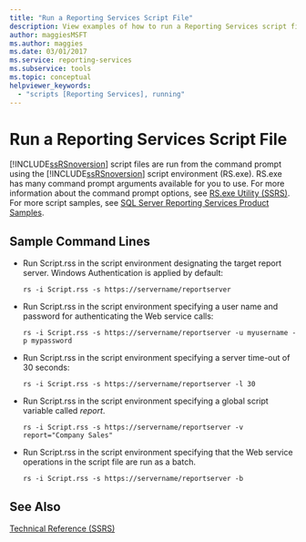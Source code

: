 ```yaml
---
title: "Run a Reporting Services Script File"
description: View examples of how to run a Reporting Services script file from the command prompt using the Reporting Services script environment (RS.exe).
author: maggiesMSFT
ms.author: maggies
ms.date: 03/01/2017
ms.service: reporting-services
ms.subservice: tools
ms.topic: conceptual
helpviewer_keywords:
  - "scripts [Reporting Services], running"
---
```

# Run a Reporting Services Script File
  [!INCLUDE[ssRSnoversion](../../includes/ssrsnoversion-md.md)] script files are run from the command prompt using the [!INCLUDE[ssRSnoversion](../../includes/ssrsnoversion-md.md)] script environment (RS.exe). RS.exe has many command prompt arguments available for you to use. For more information about the command prompt options, see [RS.exe Utility &#40;SSRS&#41;](../../reporting-services/tools/rs-exe-utility-ssrs.md). For more script samples, see [SQL Server Reporting Services Product Samples](https://go.microsoft.com/fwlink/?LinkId=177889).  
  
## Sample Command Lines  
  
-   Run Script.rss in the script environment designating the target report server. Windows Authentication is applied by default:  
  
    ```  
    rs -i Script.rss -s https://servername/reportserver  
    ```  
  
-   Run Script.rss in the script environment specifying a user name and password for authenticating the Web service calls:  
  
    ```  
    rs -i Script.rss -s https://servername/reportserver -u myusername -p mypassword  
    ```  
  
-   Run Script.rss in the script environment specifying a server time-out of 30 seconds:  
  
    ```  
    rs -i Script.rss -s https://servername/reportserver -l 30  
    ```  
  
-   Run Script.rss in the script environment specifying a global script variable called *report*.  
  
    ```  
    rs -i Script.rss -s https://servername/reportserver -v report="Company Sales"  
    ```  
  
-   Run Script.rss in the script environment specifying that the Web service operations in the script file are run as a batch.  
  
    ```  
    rs -i Script.rss -s https://servername/reportserver -b  
    ```  
  
## See Also  
 [Technical Reference &#40;SSRS&#41;](../../reporting-services/technical-reference-ssrs.md)  
  
  

